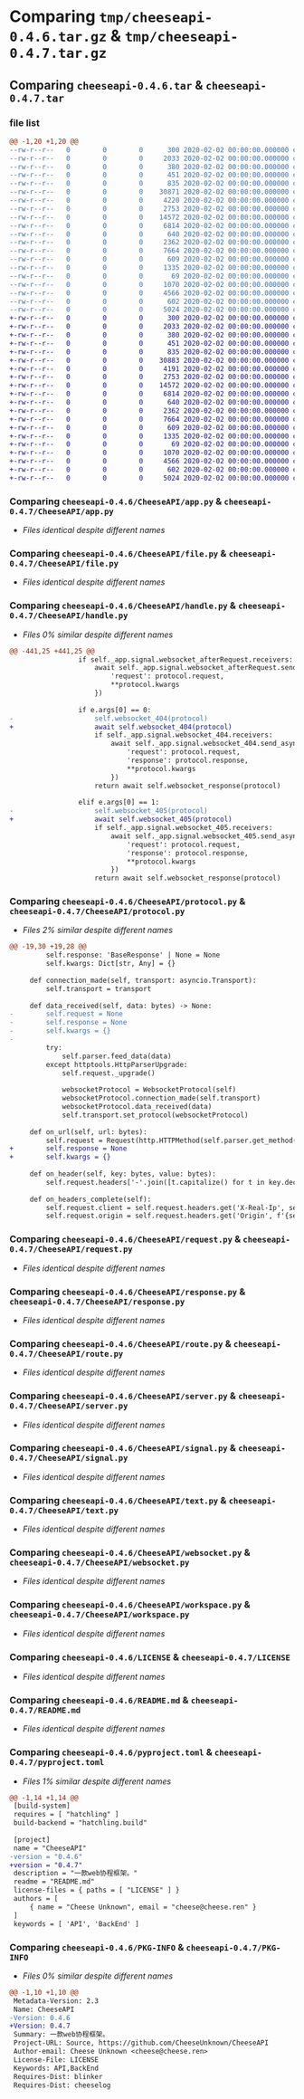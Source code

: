 # Comparing `tmp/cheeseapi-0.4.6.tar.gz` & `tmp/cheeseapi-0.4.7.tar.gz`

## Comparing `cheeseapi-0.4.6.tar` & `cheeseapi-0.4.7.tar`

### file list

```diff
@@ -1,20 +1,20 @@
--rw-r--r--   0        0        0      300 2020-02-02 00:00:00.000000 cheeseapi-0.4.6/CheeseAPI/__init__.py
--rw-r--r--   0        0        0     2033 2020-02-02 00:00:00.000000 cheeseapi-0.4.6/CheeseAPI/app.py
--rw-r--r--   0        0        0      380 2020-02-02 00:00:00.000000 cheeseapi-0.4.6/CheeseAPI/cors.py
--rw-r--r--   0        0        0      451 2020-02-02 00:00:00.000000 cheeseapi-0.4.6/CheeseAPI/exception.py
--rw-r--r--   0        0        0      835 2020-02-02 00:00:00.000000 cheeseapi-0.4.6/CheeseAPI/file.py
--rw-r--r--   0        0        0    30871 2020-02-02 00:00:00.000000 cheeseapi-0.4.6/CheeseAPI/handle.py
--rw-r--r--   0        0        0     4220 2020-02-02 00:00:00.000000 cheeseapi-0.4.6/CheeseAPI/protocol.py
--rw-r--r--   0        0        0     2753 2020-02-02 00:00:00.000000 cheeseapi-0.4.6/CheeseAPI/request.py
--rw-r--r--   0        0        0    14572 2020-02-02 00:00:00.000000 cheeseapi-0.4.6/CheeseAPI/response.py
--rw-r--r--   0        0        0     6814 2020-02-02 00:00:00.000000 cheeseapi-0.4.6/CheeseAPI/route.py
--rw-r--r--   0        0        0      640 2020-02-02 00:00:00.000000 cheeseapi-0.4.6/CheeseAPI/server.py
--rw-r--r--   0        0        0     2362 2020-02-02 00:00:00.000000 cheeseapi-0.4.6/CheeseAPI/signal.py
--rw-r--r--   0        0        0     7664 2020-02-02 00:00:00.000000 cheeseapi-0.4.6/CheeseAPI/text.py
--rw-r--r--   0        0        0      609 2020-02-02 00:00:00.000000 cheeseapi-0.4.6/CheeseAPI/websocket.py
--rw-r--r--   0        0        0     1335 2020-02-02 00:00:00.000000 cheeseapi-0.4.6/CheeseAPI/workspace.py
--rw-r--r--   0        0        0       69 2020-02-02 00:00:00.000000 cheeseapi-0.4.6/.gitignore
--rw-r--r--   0        0        0     1070 2020-02-02 00:00:00.000000 cheeseapi-0.4.6/LICENSE
--rw-r--r--   0        0        0     4566 2020-02-02 00:00:00.000000 cheeseapi-0.4.6/README.md
--rw-r--r--   0        0        0      602 2020-02-02 00:00:00.000000 cheeseapi-0.4.6/pyproject.toml
--rw-r--r--   0        0        0     5024 2020-02-02 00:00:00.000000 cheeseapi-0.4.6/PKG-INFO
+-rw-r--r--   0        0        0      300 2020-02-02 00:00:00.000000 cheeseapi-0.4.7/CheeseAPI/__init__.py
+-rw-r--r--   0        0        0     2033 2020-02-02 00:00:00.000000 cheeseapi-0.4.7/CheeseAPI/app.py
+-rw-r--r--   0        0        0      380 2020-02-02 00:00:00.000000 cheeseapi-0.4.7/CheeseAPI/cors.py
+-rw-r--r--   0        0        0      451 2020-02-02 00:00:00.000000 cheeseapi-0.4.7/CheeseAPI/exception.py
+-rw-r--r--   0        0        0      835 2020-02-02 00:00:00.000000 cheeseapi-0.4.7/CheeseAPI/file.py
+-rw-r--r--   0        0        0    30883 2020-02-02 00:00:00.000000 cheeseapi-0.4.7/CheeseAPI/handle.py
+-rw-r--r--   0        0        0     4191 2020-02-02 00:00:00.000000 cheeseapi-0.4.7/CheeseAPI/protocol.py
+-rw-r--r--   0        0        0     2753 2020-02-02 00:00:00.000000 cheeseapi-0.4.7/CheeseAPI/request.py
+-rw-r--r--   0        0        0    14572 2020-02-02 00:00:00.000000 cheeseapi-0.4.7/CheeseAPI/response.py
+-rw-r--r--   0        0        0     6814 2020-02-02 00:00:00.000000 cheeseapi-0.4.7/CheeseAPI/route.py
+-rw-r--r--   0        0        0      640 2020-02-02 00:00:00.000000 cheeseapi-0.4.7/CheeseAPI/server.py
+-rw-r--r--   0        0        0     2362 2020-02-02 00:00:00.000000 cheeseapi-0.4.7/CheeseAPI/signal.py
+-rw-r--r--   0        0        0     7664 2020-02-02 00:00:00.000000 cheeseapi-0.4.7/CheeseAPI/text.py
+-rw-r--r--   0        0        0      609 2020-02-02 00:00:00.000000 cheeseapi-0.4.7/CheeseAPI/websocket.py
+-rw-r--r--   0        0        0     1335 2020-02-02 00:00:00.000000 cheeseapi-0.4.7/CheeseAPI/workspace.py
+-rw-r--r--   0        0        0       69 2020-02-02 00:00:00.000000 cheeseapi-0.4.7/.gitignore
+-rw-r--r--   0        0        0     1070 2020-02-02 00:00:00.000000 cheeseapi-0.4.7/LICENSE
+-rw-r--r--   0        0        0     4566 2020-02-02 00:00:00.000000 cheeseapi-0.4.7/README.md
+-rw-r--r--   0        0        0      602 2020-02-02 00:00:00.000000 cheeseapi-0.4.7/pyproject.toml
+-rw-r--r--   0        0        0     5024 2020-02-02 00:00:00.000000 cheeseapi-0.4.7/PKG-INFO
```

### Comparing `cheeseapi-0.4.6/CheeseAPI/app.py` & `cheeseapi-0.4.7/CheeseAPI/app.py`

 * *Files identical despite different names*

### Comparing `cheeseapi-0.4.6/CheeseAPI/file.py` & `cheeseapi-0.4.7/CheeseAPI/file.py`

 * *Files identical despite different names*

### Comparing `cheeseapi-0.4.6/CheeseAPI/handle.py` & `cheeseapi-0.4.7/CheeseAPI/handle.py`

 * *Files 0% similar despite different names*

```diff
@@ -441,25 +441,25 @@
                 if self._app.signal.websocket_afterRequest.receivers:
                     await self._app.signal.websocket_afterRequest.send_async(**{
                         'request': protocol.request,
                         **protocol.kwargs
                     })
 
                 if e.args[0] == 0:
-                    self.websocket_404(protocol)
+                    await self.websocket_404(protocol)
                     if self._app.signal.websocket_404.receivers:
                         await self._app.signal.websocket_404.send_async(**{
                             'request': protocol.request,
                             'response': protocol.response,
                             **protocol.kwargs
                         })
                     return await self.websocket_response(protocol)
 
                 elif e.args[0] == 1:
-                    self.websocket_405(protocol)
+                    await self.websocket_405(protocol)
                     if self._app.signal.websocket_405.receivers:
                         await self._app.signal.websocket_405.send_async(**{
                             'request': protocol.request,
                             'response': protocol.response,
                             **protocol.kwargs
                         })
                     return await self.websocket_response(protocol)
```

### Comparing `cheeseapi-0.4.6/CheeseAPI/protocol.py` & `cheeseapi-0.4.7/CheeseAPI/protocol.py`

 * *Files 2% similar despite different names*

```diff
@@ -19,30 +19,28 @@
         self.response: 'BaseResponse' | None = None
         self.kwargs: Dict[str, Any] = {}
 
     def connection_made(self, transport: asyncio.Transport):
         self.transport = transport
 
     def data_received(self, data: bytes) -> None:
-        self.request = None
-        self.response = None
-        self.kwargs = {}
-
         try:
             self.parser.feed_data(data)
         except httptools.HttpParserUpgrade:
             self.request._upgrade()
 
             websocketProtocol = WebsocketProtocol(self)
             websocketProtocol.connection_made(self.transport)
             websocketProtocol.data_received(data)
             self.transport.set_protocol(websocketProtocol)
 
     def on_url(self, url: bytes):
         self.request = Request(http.HTTPMethod(self.parser.get_method().decode()), url.decode())
+        self.response = None
+        self.kwargs = {}
 
     def on_header(self, key: bytes, value: bytes):
         self.request.headers['-'.join([t.capitalize() for t in key.decode().split('-')])] = value.decode()
 
     def on_headers_complete(self):
         self.request.client = self.request.headers.get('X-Real-Ip', self.transport.get_extra_info('socket').getpeername()[0])
         self.request.origin = self.request.headers.get('Origin', f'{self.transport.get_extra_info("socket").getsockname()[0]}:{self.transport.get_extra_info("socket").getsockname()[1]}')
```

### Comparing `cheeseapi-0.4.6/CheeseAPI/request.py` & `cheeseapi-0.4.7/CheeseAPI/request.py`

 * *Files identical despite different names*

### Comparing `cheeseapi-0.4.6/CheeseAPI/response.py` & `cheeseapi-0.4.7/CheeseAPI/response.py`

 * *Files identical despite different names*

### Comparing `cheeseapi-0.4.6/CheeseAPI/route.py` & `cheeseapi-0.4.7/CheeseAPI/route.py`

 * *Files identical despite different names*

### Comparing `cheeseapi-0.4.6/CheeseAPI/server.py` & `cheeseapi-0.4.7/CheeseAPI/server.py`

 * *Files identical despite different names*

### Comparing `cheeseapi-0.4.6/CheeseAPI/signal.py` & `cheeseapi-0.4.7/CheeseAPI/signal.py`

 * *Files identical despite different names*

### Comparing `cheeseapi-0.4.6/CheeseAPI/text.py` & `cheeseapi-0.4.7/CheeseAPI/text.py`

 * *Files identical despite different names*

### Comparing `cheeseapi-0.4.6/CheeseAPI/websocket.py` & `cheeseapi-0.4.7/CheeseAPI/websocket.py`

 * *Files identical despite different names*

### Comparing `cheeseapi-0.4.6/CheeseAPI/workspace.py` & `cheeseapi-0.4.7/CheeseAPI/workspace.py`

 * *Files identical despite different names*

### Comparing `cheeseapi-0.4.6/LICENSE` & `cheeseapi-0.4.7/LICENSE`

 * *Files identical despite different names*

### Comparing `cheeseapi-0.4.6/README.md` & `cheeseapi-0.4.7/README.md`

 * *Files identical despite different names*

### Comparing `cheeseapi-0.4.6/pyproject.toml` & `cheeseapi-0.4.7/pyproject.toml`

 * *Files 1% similar despite different names*

```diff
@@ -1,14 +1,14 @@
 [build-system]
 requires = [ "hatchling" ]
 build-backend = "hatchling.build"
 
 [project]
 name = "CheeseAPI"
-version = "0.4.6"
+version = "0.4.7"
 description = "一款web协程框架。"
 readme = "README.md"
 license-files = { paths = [ "LICENSE" ] }
 authors = [
     { name = "Cheese Unknown", email = "cheese@cheese.ren" }
 ]
 keywords = [ 'API', 'BackEnd' ]
```

### Comparing `cheeseapi-0.4.6/PKG-INFO` & `cheeseapi-0.4.7/PKG-INFO`

 * *Files 0% similar despite different names*

```diff
@@ -1,10 +1,10 @@
 Metadata-Version: 2.3
 Name: CheeseAPI
-Version: 0.4.6
+Version: 0.4.7
 Summary: 一款web协程框架。
 Project-URL: Source, https://github.com/CheeseUnknown/CheeseAPI
 Author-email: Cheese Unknown <cheese@cheese.ren>
 License-File: LICENSE
 Keywords: API,BackEnd
 Requires-Dist: blinker
 Requires-Dist: cheeselog
```

